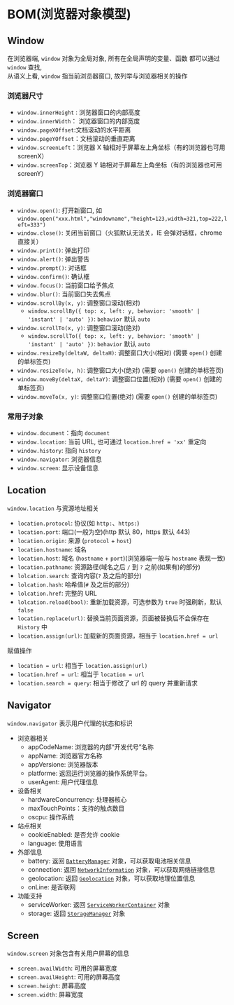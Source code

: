 # BOM(浏览器对象模型)

## Window

在浏览器端, `window` 对象为全局对象, 所有在全局声明的变量、函数 都可以通过 `window` 查找, <br />
从语义上看, `window` 指当前浏览器窗口, 故列举与浏览器相关的操作

### 浏览器尺寸

- `window.innerHeight` : 浏览器窗口的内部高度
- `window.innerWidth`： 浏览器窗口的内部宽度
- `window.pageXOffset`:文档滚动的水平距离
- `window.pageYOffset`：文档滚动的垂直距离
- `window.screenLeft`：浏览器 X 轴相对于屏幕左上角坐标（有的浏览器也可用 screenX）
- `window.screenTop`：浏览器 Y 轴相对于屏幕左上角坐标（有的浏览器也可用 screenY）

### 浏览器窗口

- `window.open()`: 打开新窗口, 如 `window.open("xxx.html","windowname","height=123,width=321,top=222,left=333")`
- `window.close()`: 关闭当前窗口（火狐默认无法关，IE 会弹对话框，chrome 直接关）
- `window.print()`: 弹出打印
- `window.alert()`: 弹出警告
- `window.prompt()`: 对话框
- `window.confirm()`: 确认框
- `window.focus()`: 当前窗口给予焦点
- `window.blur()`: 当前窗口失去焦点
- `window.scrollBy(x, y)`: 调整窗口滚动(相对)
  - `window.scrollBy({ top: x, left: y, behavior: 'smooth' | 'instant' | 'auto' })`: `behavior` 默认 `auto`
- `window.scrollTo(x, y)`: 调整窗口滚动(绝对)
  - `window.scrollTo({ top: x, left: y, behavior: 'smooth' | 'instant' | 'auto' })`: `behavior` 默认 `auto`
- `window.resizeBy(deltaW, deltaH)`: 调整窗口大小(相对) (需要 `open()` 创建的单标签页)
- `window.resizeTo(w, h)`: 调整窗口大小(绝对) (需要 `open()` 创建的单标签页)
- `window.moveBy(deltaX, deltaY)`: 调整窗口位置(相对) (需要 `open()` 创建的单标签页)
- `window.moveTo(x, y)`: 调整窗口位置(绝对) (需要 `open()` 创建的单标签页)

### 常用子对象

- `window.document`：指向 `document`
- `window.location`: 当前 URL, 也可通过 `location.href = 'xx'` 重定向
- `window.history`: 指向 `history`
- `window.navigator`: 浏览器信息
- `window.screen`: 显示设备信息

## Location

`window.location` 与资源地址相关

- `location.protocol`: 协议(如 `http:`、`https:`)
- `location.port`: 端口(一般为空)(http 默认 80，https 默认 443)
- `location.origin`: 来源 (`protocol` + `host`)
- `location.hostname`: 域名
- `location.host`: 域名 (`hostname` + `port`)(浏览器端一般与 `hostname` 表现一致)
- `location.pathname`: 资源路径(域名之后 `/` 到 `?` 之前(如果有)的部分)
- `lolcation.search`: 查询内容(`?` 及之后的部分)
- `lolcation.hash`: 哈希值(`#` 及之后的部分)
- `lolcation.href`: 完整的 URL
- `lolcation.reload(bool)`: 重新加载资源，可选参数为 `true` 时强刷新，默认 `false`
- `location.replace(url)`: 替换当前页面资源，页面被替换后不会保存在 `History` 中
- `location.assign(url)`: 加载新的页面资源，相当于 `location.href = url`

赋值操作

- `location = url`: 相当于 `location.assign(url)`
- `location.href = url`: 相当于 `location = url`
- `location.search = query`: 相当于修改了 url 的 query 并重新请求

## Navigator

`window.navigator` 表示用户代理的状态和标识

- 浏览器相关
  - appCodeName: 浏览器的内部“开发代号”名称
  - appName: 浏览器官方名称
  - appVersione: 浏览器版本
  - platforme: 返回运行浏览器的操作系统平台。
  - userAgent: 用户代理信息
- 设备相关
  - hardwareConcurrency: 处理器核心
  - maxTouchPoints：支持的触点数目
  - oscpu: 操作系统
- 站点相关
  - cookieEnabled: 是否允许 cookie
  - language: 使用语言
- 外部信息
  - battery: 返回 [`BatteryManager`](https://developer.mozilla.org/zh-CN/docs/Web/API/BatteryManager) 对象，可以获取电池相关信息
  - connection: 返回 [`NetworkInformation`](https://developer.mozilla.org/zh-CN/docs/Web/API/NetworkInformation) 对象，可以获取网络链接信息
  - geolocation: 返回 [`Geolocation`](https://developer.mozilla.org/zh-CN/docs/Web/API/Geolocation) 对象，可以获取地理位置信息
  - onLine: 是否联网
- 功能支持
  - serviceWorker: 返回 [`ServiceWorkerContainer`](https://developer.mozilla.org/zh-CN/docs/Web/API/ServiceWorkerContainer) 对象
  - storage: 返回 [`StorageManager`](https://developer.mozilla.org/en-US/docs/Web/API/StorageManager) 对象

## Screen

`window.screen` 对象包含有关用户屏幕的信息

- `screen.availWidth`: 可用的屏幕宽度
- `screen.availHeight`: 可用的屏幕高度
- `screen.height`: 屏幕高度
- `screen.width`: 屏幕宽度
